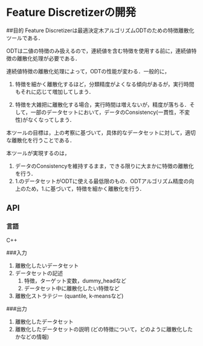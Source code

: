 # Feature Discretizerの開発
##目的
Feature Discretizerは最適決定木アルゴリズムODTのための特徴離散化ツールである．

ODTは二値の特徴のみ扱えるので，連続値を含む特徴を使用する前に，連続値特徴の離散化処理が必要である．

連続値特徴の離散化処理によって，ODTの性能が変わる．一般的に，

   1. 特徴を細かく離散化するほど，分類精度がよくなる傾向があるが，実行時間もそれに応じて増加してしまう．

   2. 特徴を大雑把に離散化する場合，実行時間は増えないが，精度が落ちる．そして，一部のデータセットにおいて，データのConsistency(一貫性，不変性)がなくなってしまう．


本ツールの目標は，上の考察に基づいて，具体的なデータセットに対して，適切な離散化を行うことである．

本ツールが実現するのは，

  1. データのConsistencyを維持するまま，できる限りに大まかに特徴の離散化を行う．
  2.  1.のデータセットがODTに使える最低限のもの．ODTアルゴリズム精度の向上のため，1.に基づいて，特徴を細かく離散化を行う．

## API

### 言語

C++

###入力

1. 離散化したいデータセット
2. データセットの記述
	1. 特徴，ターゲット変数，dummy_headなど
	2. データセット中に離散化したい特徴など
3. 離散化ストラテジー (quantile, k-meansなど)

###出力
1. 離散化したデータセット
2. 離散化したデータセットの説明 (どの特徴について，どのように離散化したかなどの情報)

